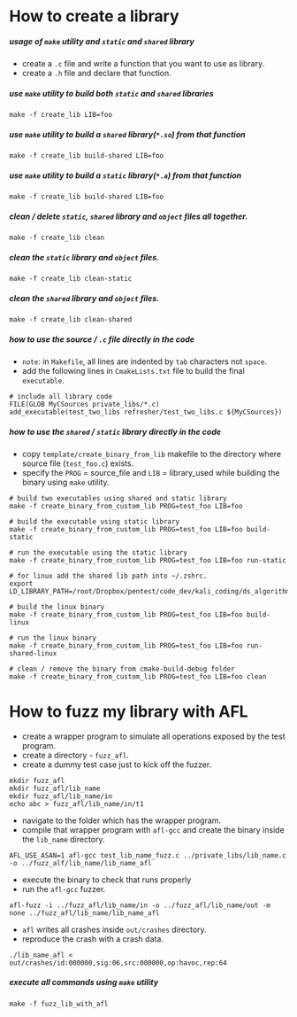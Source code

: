 # How to create a library

##### usage of `make` utility and `static` and `shared` library

- create a `.c` file and write a function that you want to use as library.
- create a `.h` file and declare that function.

##### use `make` utility to build both `static` and `shared` libraries
```
make -f create_lib LIB=foo
```

##### use `make` utility to build a `shared` library(`*.so`) from that function
```
make -f create_lib build-shared LIB=foo
```

##### use `make` utility to build a `static` library(`*.a`) from that function
```
make -f create_lib build-shared LIB=foo
```

##### clean / delete `static`, `shared` library and `object` files all together.
```
make -f create_lib clean
```
##### clean the `static` library and `object` files.
```
make -f create_lib clean-static
```

##### clean the `shared` library and `object` files.
```
make -f create_lib clean-shared
```

##### how to use the source / `.c` file directly in the code
- `note`: in `Makefile`, all lines are indented by `tab` characters not `space`.
- add the following lines in `CmakeLists.txt` file to build the final `executable`.
```
# include all library code
FILE(GLOB MyCSources private_libs/*.c)
add_executable(test_two_libs refresher/test_two_libs.c ${MyCSources})
```

##### how to use the `shared` / `static` library directly in the code
- copy `template/create_binary_from_lib` makefile to the directory where source file (`test_foo.c`) exists.
- specify the `PROG` = source_file and `LIB` = library_used while building the binary using `make` utility.
```
# build two executables using shared and static library
make -f create_binary_from_custom_lib PROG=test_foo LIB=foo

# build the executable using static library 
make -f create_binary_from_custom_lib PROG=test_foo LIB=foo build-static

# run the executable using the static library 
make -f create_binary_from_custom_lib PROG=test_foo LIB=foo run-static

# for linux add the shared lib path into ~/.zshrc.
export LD_LIBRARY_PATH=/root/Dropbox/pentest/code_dev/kali_coding/ds_algorithm/private_libs/shared

# build the linux binary
make -f create_binary_from_custom_lib PROG=test_foo LIB=foo build-linux

# run the linux binary
make -f create_binary_from_custom_lib PROG=test_foo LIB=foo run-shared-linux

# clean / remove the binary from cmake-build-debug folder
make -f create_binary_from_custom_lib PROG=test_foo LIB=foo clean
```

# How to fuzz my library with AFL

- create a wrapper program to simulate all operations exposed by the test program.
- create a directory - `fuzz_afl`.
- create a dummy test case just to kick off the fuzzer. 
```
mkdir fuzz_afl
mkdir fuzz_afl/lib_name
mkdir fuzz_afl/lib_name/in
echo abc > fuzz_afl/lib_name/in/t1
```
- navigate to the folder which has the wrapper program.
- compile that wrapper program with `afl-gcc` and create the binary inside the `lib_name` directory.
```
AFL_USE_ASAN=1 afl-gcc test_lib_name_fuzz.c ../private_libs/lib_name.c -o ../fuzz_alf/lib_name/lib_name_afl
```
- execute the binary to check that runs properly
- run the `afl-gcc` fuzzer.
```
afl-fuzz -i ../fuzz_afl/lib_name/in -o ../fuzz_afl/lib_name/out -m none ../fuzz_afl/lib_name/lib_name_afl
```
- `afl` writes all crashes inside `out/crashes` directory. 
- reproduce the crash with a crash data.
```
./lib_name_afl < out/crashes/id:000000,sig:06,src:000000,op:havoc,rep:64
```

##### execute all commands using `make` utility
```
make -f fuzz_lib_with_afl
```